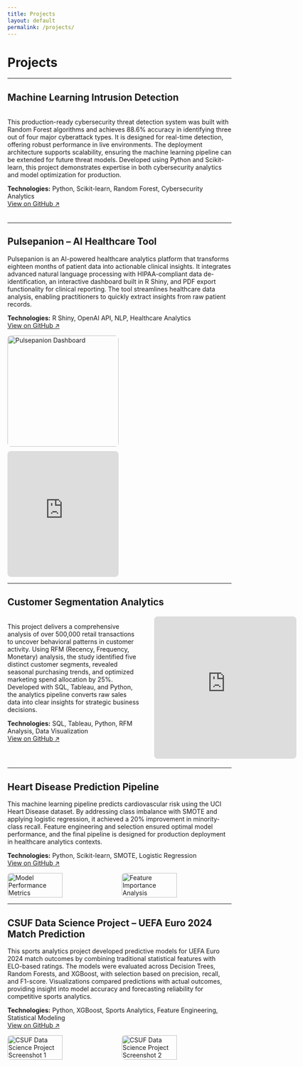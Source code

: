 ```yaml
---
title: Projects
layout: default
permalink: /projects/
---
```


# Projects

---

## Machine Learning Intrusion Detection

<div style="display: flex; align-items: flex-start; gap: 30px; margin: 20px 0;">
  <div style="flex: 1; min-width: 300px;">
    <p>This production-ready cybersecurity threat detection system was built with Random Forest algorithms and achieves 88.6% accuracy in identifying three out of four major cyberattack types. It is designed for real-time detection, offering robust performance in live environments. The deployment architecture supports scalability, ensuring the machine learning pipeline can be extended for future threat models. Developed using Python and Scikit-learn, this project demonstrates expertise in both cybersecurity analytics and model optimization for production.</p>
    <p><strong>Technologies:</strong> Python, Scikit-learn, Random Forest, Cybersecurity Analytics<br>
    <a href="https://github.com/k-shiroma-code/cybersecurity-ml-detection">View on GitHub ↗</a></p>
  </div>
</div>

---

## Pulsepanion – AI Healthcare Tool

<p>Pulsepanion is an AI-powered healthcare analytics platform that transforms eighteen months of patient data into actionable clinical insights. It integrates advanced natural language processing with HIPAA-compliant data de-identification, an interactive dashboard built in R Shiny, and PDF export functionality for clinical reporting. The tool streamlines healthcare data analysis, enabling practitioners to quickly extract insights from raw patient records.</p>
<p><strong>Technologies:</strong> R Shiny, OpenAI API, NLP, Healthcare Analytics<br>
<a href="#">View on GitHub ↗</a></p>

<div style="display: flex; gap: 10px; margin-top: 10px; flex-wrap: wrap;">
  <!-- Image -->
  <img src="{{ site.baseurl }}/assets/img/Pulsepantion.jpg" alt="Pulsepanion Dashboard" style="border-radius: 8px; width: 250px; height: auto;">

  <!-- Video -->
  <div style="position: relative; padding-bottom: 56.25%; height: 0; width: 250px; border-radius: 8px; overflow: hidden;">
    <iframe src="https://www.youtube.com/embed/tEJoXKLzVH4" title="Pulsepanion Demo" style="position: absolute; top:0; left:0; width:100%; height:100%;" frameborder="0" allowfullscreen></iframe>
  </div>
</div>

---

## Customer Segmentation Analytics

<div style="display: flex; align-items: flex-start; gap: 30px; margin: 20px 0;">
  <div style="flex: 1; min-width: 300px;">
    <p>This project delivers a comprehensive analysis of over 500,000 retail transactions to uncover behavioral patterns in customer activity. Using RFM (Recency, Frequency, Monetary) analysis, the study identified five distinct customer segments, revealed seasonal purchasing trends, and optimized marketing spend allocation by 25%. Developed with SQL, Tableau, and Python, the analytics pipeline converts raw sales data into clear insights for strategic business decisions.</p>
    <p><strong>Technologies:</strong> SQL, Tableau, Python, RFM Analysis, Data Visualization<br>
    <a href="https://github.com/k-shiroma-code/Customer-Segmentation-with-RFM-Analysis">View on GitHub ↗</a></p>
  </div>
  
  <div style="flex: 0 0 320px;">
    <iframe 
        src="https://public.tableau.com/views/Customer_Segmentation_Overview_Github/Dashboard1?:showVizHome=no&:embed=true" 
        width="100%" 
        height="320" 
        style="border: none; border-radius: 8px;">
    </iframe>
  </div>
</div>

---

## Heart Disease Prediction Pipeline

<p>This machine learning pipeline predicts cardiovascular risk using the UCI Heart Disease dataset. By addressing class imbalance with SMOTE and applying logistic regression, it achieved a 20% improvement in minority-class recall. Feature engineering and selection ensured optimal model performance, and the final pipeline is designed for production deployment in healthcare analytics contexts.</p>
<p><strong>Technologies:</strong> Python, Scikit-learn, SMOTE, Logistic Regression<br>
<a href="#">View on GitHub ↗</a></p>

<div style="display: flex; gap: 10px; margin-top: 10px;">
  <img src="{{ site.baseurl }}/assets/img/IMG_1668.jpg" alt="Model Performance Metrics" style="border-radius: 8px; width: 50%;">
  <img src="{{ site.baseurl }}/assets/img/Feature_Importance.jpg" alt="Feature Importance Analysis" style="border-radius: 8px; width: 50%;">
</div>

---

## CSUF Data Science Project – UEFA Euro 2024 Match Prediction

<p>This sports analytics project developed predictive models for UEFA Euro 2024 match outcomes by combining traditional statistical features with ELO-based ratings. The models were evaluated across Decision Trees, Random Forests, and XGBoost, with selection based on precision, recall, and F1-score. Visualizations compared predictions with actual outcomes, providing insight into model accuracy and forecasting reliability for competitive sports analytics.</p>
<p><strong>Technologies:</strong> Python, XGBoost, Sports Analytics, Feature Engineering, Statistical Modeling<br>
<a href="#">View on GitHub ↗</a></p>

<div style="display: flex; gap: 10px; margin-top: 10px;">
  <img src="{{ site.baseurl }}/assets/img/IMG_1670.jpg" alt="CSUF Data Science Project Screenshot 1" style="border-radius: 8px; width: 50%;">
  <img src="{{ site.baseurl }}/assets/img/IMG_1671.jpg" alt="CSUF Data Science Project Screenshot 2" style="border-radius: 8px; width: 50%;">
</div>

